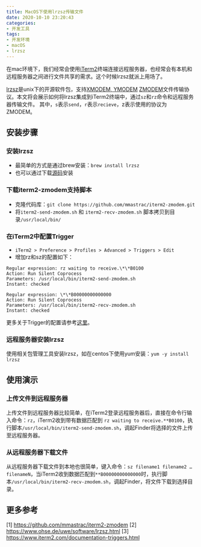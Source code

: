 ```yaml
---
title: MacOS下使用lrzsz传输文件
date: 2020-10-10 23:20:43
categories:
- 开发工具
tags:
- 开发环境
- macOS
- lrzsz
---
```


在mac环境下，我们经常会使用[iTerm2](https://www.iterm2.com/index.html)终端连接远程服务器，也经常会有本机和远程服务器之间进行文件共享的需求。这个时候lrzsz就派上用场了。

[lrzsz](https://www.ohse.de/uwe/software/lrzsz.html)是unix下的开源软件包，支持[XMODEM, YMODEM](ftp://ftp.std.com/obi/Standards/FileTransfer/YMODEM8.DOC.1.Z) [ZMODEM](http://www.easysw.com/~mike/serial/zmodem.html)文件传输协议。本文将会展示如何将lrzsz集成到iTerm2终端中，通过`sz`和`rz`命令和远程服务器传输文件。 其中，`s`表示`send`，`r`表示`recieve`，z表示使用的协议为ZMODEM。

<!--more-->

## 安装步骤
### 安装lrzsz
- 最简单的方式是通过brew安装：`brew install lrzsz`
- 也可以通过下载[源码](https://www.ohse.de/uwe/releases/lrzsz-0.12.20.tar.gz)安装

### 下载iterm2-zmodem支持脚本

- 克隆代码库：`git clone https://github.com/mmastrac/iterm2-zmodem.git`
- 将`iterm2-send-zmodem.sh` 和 `iterm2-recv-zmodem.sh` 脚本拷贝到目录`/usr/local/bin/`

### 在iTerm2中配置Trigger
- `iTerm2 > Preference > Profiles > Advanced > Triggers > Edit`
- 增加rz和sz的配置如下：

```
Regular expression: rz waiting to receive.\*\*B0100
Action: Run Silent Coprocess
Parameters: /usr/local/bin/iterm2-send-zmodem.sh
Instant: checked

Regular expression: \*\*B00000000000000
Action: Run Silent Coprocess
Parameters: /usr/local/bin/iterm2-recv-zmodem.sh
Instant: checked
```

更多关于Trigger的配置请参考[这里](https://www.iterm2.com/documentation-triggers.html)。

### **远程服务器安装lrzsz**
使用相关包管理工具安装lrzsz，如在centos下使用yum安装：`yum -y install lrzsz `

## 使用演示
### 上传文件到远程服务器
上传文件到远程服务器比较简单，在iTerm2登录远程服务器后，直接在命令行输入命令：`rz`，iTerm2收到带有数据匹配到 `rz waiting to receive.**B0100`，执行脚本`/usr/local/bin/iterm2-send-zmodem.sh`，调起Finder将选择的文件上传至远程服务器。

### 从远程服务器下载文件
从远程服务器下载文件到本地也很简单，键入命令：`sz filename1 filename2 … filenameN`，当iTerm2收到数据匹配到`**B00000000000000`时，执行脚本`/usr/local/bin/iterm2-recv-zmodem.sh`，调起Finder，将文件下载到选择目录。

## 更多参考

[1] https://github.com/mmastrac/iterm2-zmodem
[2] https://www.ohse.de/uwe/software/lrzsz.html
[3] https://www.iterm2.com/documentation-triggers.html
